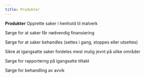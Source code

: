```yaml
---
title: Produkter
---
```


**Produkter**
Opprette saker i henhold til malverk

Sørge for at saker får nødvendig finansiering

Sørge for at saker behandles (settes i gang, stoppes eller utsettes)

Sikre at igangsatte saker fordeles mest mulig jevnt på ulike områder

Sørge for rapporterng på igangsatte tiltakt

Sørge for behandling av avvik
